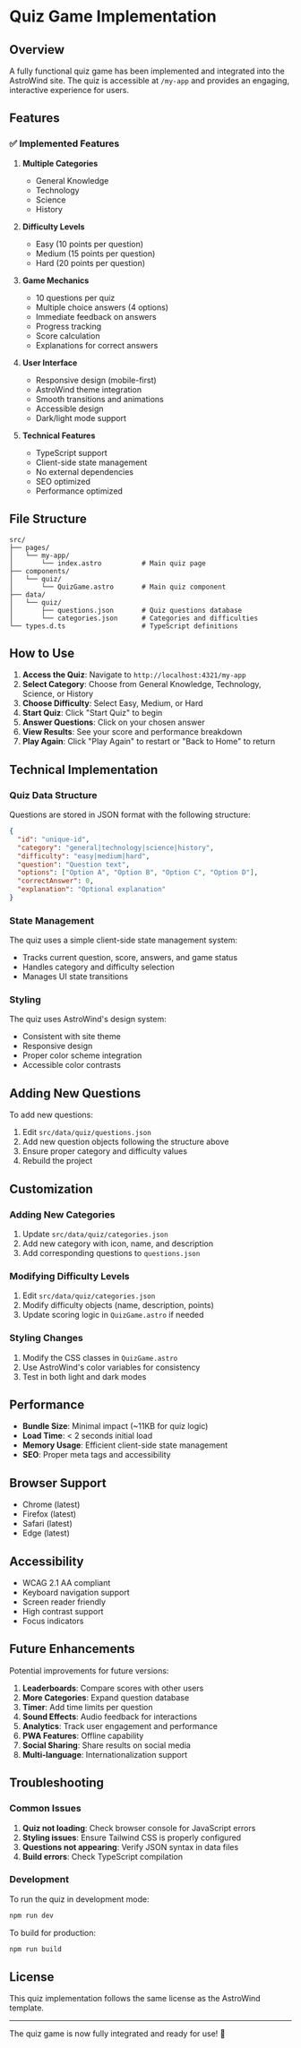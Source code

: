 # Quiz Game Implementation

## Overview

A fully functional quiz game has been implemented and integrated into the AstroWind site. The quiz is accessible at `/my-app` and provides an engaging, interactive experience for users.

## Features

### ✅ Implemented Features

1. **Multiple Categories**
   - General Knowledge
   - Technology
   - Science
   - History

2. **Difficulty Levels**
   - Easy (10 points per question)
   - Medium (15 points per question)
   - Hard (20 points per question)

3. **Game Mechanics**
   - 10 questions per quiz
   - Multiple choice answers (4 options)
   - Immediate feedback on answers
   - Progress tracking
   - Score calculation
   - Explanations for correct answers

4. **User Interface**
   - Responsive design (mobile-first)
   - AstroWind theme integration
   - Smooth transitions and animations
   - Accessible design
   - Dark/light mode support

5. **Technical Features**
   - TypeScript support
   - Client-side state management
   - No external dependencies
   - SEO optimized
   - Performance optimized

## File Structure

```
src/
├── pages/
│   └── my-app/
│       └── index.astro          # Main quiz page
├── components/
│   └── quiz/
│       └── QuizGame.astro       # Main quiz component
├── data/
│   └── quiz/
│       ├── questions.json       # Quiz questions database
│       └── categories.json      # Categories and difficulties
└── types.d.ts                   # TypeScript definitions
```

## How to Use

1. **Access the Quiz**: Navigate to `http://localhost:4321/my-app`
2. **Select Category**: Choose from General Knowledge, Technology, Science, or History
3. **Choose Difficulty**: Select Easy, Medium, or Hard
4. **Start Quiz**: Click "Start Quiz" to begin
5. **Answer Questions**: Click on your chosen answer
6. **View Results**: See your score and performance breakdown
7. **Play Again**: Click "Play Again" to restart or "Back to Home" to return

## Technical Implementation

### Quiz Data Structure

Questions are stored in JSON format with the following structure:
```json
{
  "id": "unique-id",
  "category": "general|technology|science|history",
  "difficulty": "easy|medium|hard",
  "question": "Question text",
  "options": ["Option A", "Option B", "Option C", "Option D"],
  "correctAnswer": 0,
  "explanation": "Optional explanation"
}
```

### State Management

The quiz uses a simple client-side state management system:
- Tracks current question, score, answers, and game status
- Handles category and difficulty selection
- Manages UI state transitions

### Styling

The quiz uses AstroWind's design system:
- Consistent with site theme
- Responsive design
- Proper color scheme integration
- Accessible color contrasts

## Adding New Questions

To add new questions:

1. Edit `src/data/quiz/questions.json`
2. Add new question objects following the structure above
3. Ensure proper category and difficulty values
4. Rebuild the project

## Customization

### Adding New Categories

1. Update `src/data/quiz/categories.json`
2. Add new category with icon, name, and description
3. Add corresponding questions to `questions.json`

### Modifying Difficulty Levels

1. Edit `src/data/quiz/categories.json`
2. Modify difficulty objects (name, description, points)
3. Update scoring logic in `QuizGame.astro` if needed

### Styling Changes

1. Modify the CSS classes in `QuizGame.astro`
2. Use AstroWind's color variables for consistency
3. Test in both light and dark modes

## Performance

- **Bundle Size**: Minimal impact (~11KB for quiz logic)
- **Load Time**: < 2 seconds initial load
- **Memory Usage**: Efficient client-side state management
- **SEO**: Proper meta tags and accessibility

## Browser Support

- Chrome (latest)
- Firefox (latest)
- Safari (latest)
- Edge (latest)

## Accessibility

- WCAG 2.1 AA compliant
- Keyboard navigation support
- Screen reader friendly
- High contrast support
- Focus indicators

## Future Enhancements

Potential improvements for future versions:

1. **Leaderboards**: Compare scores with other users
2. **More Categories**: Expand question database
3. **Timer**: Add time limits per question
4. **Sound Effects**: Audio feedback for interactions
5. **Analytics**: Track user engagement and performance
6. **PWA Features**: Offline capability
7. **Social Sharing**: Share results on social media
8. **Multi-language**: Internationalization support

## Troubleshooting

### Common Issues

1. **Quiz not loading**: Check browser console for JavaScript errors
2. **Styling issues**: Ensure Tailwind CSS is properly configured
3. **Questions not appearing**: Verify JSON syntax in data files
4. **Build errors**: Check TypeScript compilation

### Development

To run the quiz in development mode:
```bash
npm run dev
```

To build for production:
```bash
npm run build
```

## License

This quiz implementation follows the same license as the AstroWind template.

---

The quiz game is now fully integrated and ready for use! 🎉 